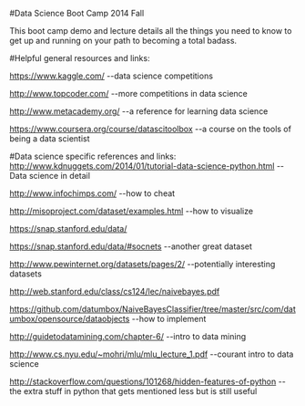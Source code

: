 #Data Science Boot Camp 2014 Fall

This boot camp demo and lecture details all the things you need to know to get up and running on your path to becoming a total badass.

#Helpful general resources and links:

https://www.kaggle.com/
--data science competitions

http://www.topcoder.com/
--more competitions in data science

http://www.metacademy.org/
--a reference for learning data science

https://www.coursera.org/course/datascitoolbox
--a course on the tools of being a data scientist

#Data science specific references and links:
http://www.kdnuggets.com/2014/01/tutorial-data-science-python.html
--Data science in detail



http://www.infochimps.com/
--how to cheat


http://misoproject.com/dataset/examples.html
--how to visualize


https://snap.stanford.edu/data/


https://snap.stanford.edu/data/#socnets
--another great dataset


http://www.pewinternet.org/datasets/pages/2/
--potentially interesting datasets


http://web.stanford.edu/class/cs124/lec/naivebayes.pdf


https://github.com/datumbox/NaiveBayesClassifier/tree/master/src/com/datumbox/opensource/dataobjects
--how to implement


http://guidetodatamining.com/chapter-6/
--intro to data mining

http://www.cs.nyu.edu/~mohri/mlu/mlu_lecture_1.pdf
--courant intro to data science

http://stackoverflow.com/questions/101268/hidden-features-of-python
--the extra stuff in python that gets mentioned less but is still useful

